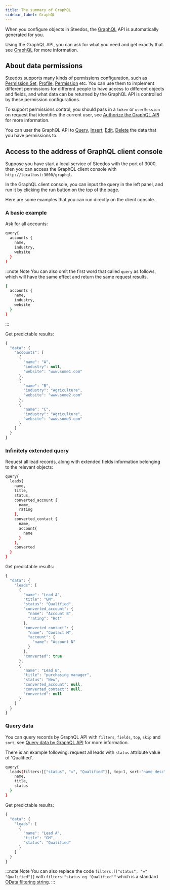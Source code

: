 ```yaml
---
title: The summary of GraphQL
sidebar_label: GraphQL
---
```


When you configure objects in Steedos, the [GraphQL](https://graphql.org/) API is automatically generated for you.

Using the GraphQL API, you can ask for what you need and get exactly that. see [GraphQL](https://graphql.org/) for more information.

## About data permissions

Steedos supports many kinds of permissions configuration, such as [Permission Set](/docs/metadata/permission_set), [Profile](/docs/metadata/profile), [Permission](/docs/metadata/object/permission) etc. You can use them to implement different permissions for different people to have access to different objects and fields, and what data can be returned by the GraphQL API is controlled by these permission configurations.

To support permissions control, you should pass in a `token` or `userSession` on request that identifies the current user, see [Authorize the GraphQL API](/docs/api/graphql_auth) for more information.

You can user the GraphQL API to [Query](/docs/api/graphql_query), [Insert](/docs/api/graphql_add), [Edit](/docs/api/graphql_edit), [Delete](/docs/api/graphql_delete) the data that you have permissions to.

## Access to the address of GraphQL client console

Suppose you have start a local service of Steedos with the port of 3000, then you can access the GraphQL client console with `http://localhost:3000/graphql`.

In the GraphQL client console, you can input the query in the left panel, and run it by clicking the run button on the top of the page.

Here are some examples that you can run directly on the client console.

### A basic example

Ask for all accounts:

```sh
query{
  accounts {
    name,
    industry,
    website
  }
}
```

:::note Note
You can also omit the first word that called `query` as follows, which will have the same effect and return the same request results.

```sh
{
  accounts {
    name,
    industry,
    website
  }
}
```

:::

Get predictable results:

```js
{
  "data": {
    "accounts": [
      {
        "name": "A",
        "industry": null,
        "website": "www.some1.com"
      },
      {
        "name": "B",
        "industry": "Agriculture",
        "website": "www.some2.com"
      },
      {
        "name": "C",
        "industry": "Agriculture",
        "website": "www.some3.com"
      }
    ]
  }
}
```

### Infinitely extended query

Request all lead records, along with extended fields information belonging to the relevant objects:

```sh
query{
  leads{
    name,
    title,
    status,
    converted_account {
      name,
      rating
    },
    converted_contact {
      name,
      account{
        name
      }
    },
    converted
  }
}
```

Get predictable results:

```js
{
  "data": {
    "leads": [
      {
        "name": "Lead A",
        "title": "GM",
        "status": "Qualified",
        "converted_account": {
          "name": "Account B",
          "rating": "Hot"
        },
        "converted_contact": {
          "name": "Contact M",
          "account": {
            "name": "Account N"
          }
        },
        "converted": true
      },
      {
        "name": "Lead B",
        "title": "purchasing manager",
        "status": "New",
        "converted_account": null,
        "converted_contact": null,
        "converted": null
      }
    ]
  }
}
```

### Query data

You can query records by GraphQL API with `filters`, `fields`, `top`, `skip` and `sort`, see [Query data by GraphQL API](/docs/api/graphql_query) for more information.

There is an example following: request all leads with `status` attribute value of 'Qualified'.

```sh
query{
  leads(filters:[["status", "=", "Qualified"]], top:1, sort:"name desc"){
    name,
    title,
    status
  }
}
```

Get predictable results:

```js
{
  "data": {
    "leads": [
      {
        "name": "Lead A",
        "title": "GM",
        "status": "Qualified"
      }
    ]
  }
}
```



:::note Note
You can also replace the code `filters:[["status", "=" "Qualified"]]` with `filters:"status eq 'Qualified'"` which is a standard [OData filtering string](https://docs.oasis-open.org/odata/odata/v4.01/os/part1-protocol/odata-v4.01-os-part1-protocol.html#sec_SystemQueryOptionfilter).
:::
